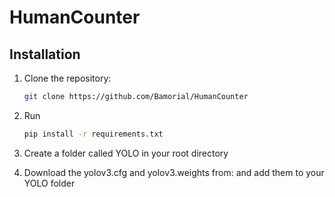 # HumanCounter


## Installation

1. Clone the repository:
   ```bash
   git clone https://github.com/Bamorial/HumanCounter

2. Run 
   ```bash
   pip install -r requirements.txt

3. Create a folder called YOLO in your root directory 

4. Download the yolov3.cfg and yolov3.weights from: and add them to your YOLO folder 

